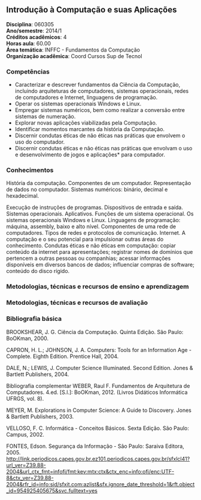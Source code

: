 ## Introdução à Computação e suas Aplicações

**Disciplina**:   060305  
**Ano/semestre**:  2014/1  
**Créditos acadêmicos**: 4  
**Horas aula**: 60.00  
**Área temática**:  INFFC - Fundamentos da Computação  
**Organização acadêmica**: Coord Cursos Sup de Tecnol  

### Competências

* Caracterizar e descrever fundamentos da Ciência da Computação, incluindo arquiteturas de computadores, sistemas operacionais, redes de computadores e Internet, linguagens de programação.
* Operar os sistemas operacionais Windows e Linux.
* Empregar sistemas numéricos, bem como realizar a conversão entre sistemas de numeração.
* Explorar novas aplicações viabilizadas pela Computação.
* Identificar momentos marcantes da história da Computação.
* Discernir condutas éticas de não éticas nas práticas que envolvem o uso do computador.
* Discernir condutas éticas e não éticas nas práticas que envolvam o uso e desenvolvimento de jogos e aplicações* para computador.


### Conhecimentos

História da computação. Componentes de um computador. Representação de dados no computador. Sistemas numéricos: binário, decimal e hexadecimal.

Execução de instruções de programas. Dispositivos de entrada e saída. Sistemas operacionais. Aplicativos. Funções de um sistema operacional. Os sistemas operacionais Windows e Linux. Linguagens de programação: máquina, assembly, baixo e alto nível. Componentes de uma rede de computadores. Tipos de redes e protocolos de comunicação. Internet. A computação e o seu potencial para impulsionar outras áreas do conhecimento. Condutas éticas e não éticas em computação: copiar conteúdo da internet para apresentações; registrar nomes de domínios que pertencem a outras pessoas ou companhias; acessar informações disponíveis em diversos bancos de dados; influenciar compras de software; conteúdo do disco rígido.


### Metodologias, técnicas e recursos de ensino e aprendizagem

### Metodologias, técnicas e recursos de avaliação

### Bibliografia básica
BROOKSHEAR, J. G. Ciência da Computação. Quinta Edição. São Paulo: BoOKman, 2000.

CAPRON, H. L.; JOHNSON, J. A. Computers: Tools for an Information Age - Complete. Eighth Edition. Prentice Hall, 2004.

DALE, N.; LEWIS, J. Computer Science Illuminated. Second Edition. Jones & Bartlett Publishers, 2004.


Bibliografia complementar
WEBER, Raul F. Fundamentos de Arquitetura de Computadores. 4.ed. [S.l.]: BoOKman, 2012. (Livros Didáticos Informática UFRGS, vol. 8).

MEYER, M. Explorations in Computer Science: A Guide to Discovery. Jones & Bartlett Publishers, 2003.

VELLOSO, F. C. Informática - Conceitos Básicos. Sexta Edição. São Paulo: Campus, 2002.

FONTES, Edson. Segurança da Informação - São Paulo: Saraiva Editora, 2005. http://link.periodicos.capes.gov.br.ez101.periodicos.capes.gov.br/sfxlcl41?url_ver=Z39.88-2004&url_ctx_fmt=infofi/fmt:kev:mtx:ctx&ctx_enc=info:ofi/enc:UTF-8&ctx_ver=Z39.88-2004&rfr_id=info:sid/sfxit.com:azlist&sfx.ignore_date_threshold=1&rft.object_id=954925405675&svc.fulltext=yes
